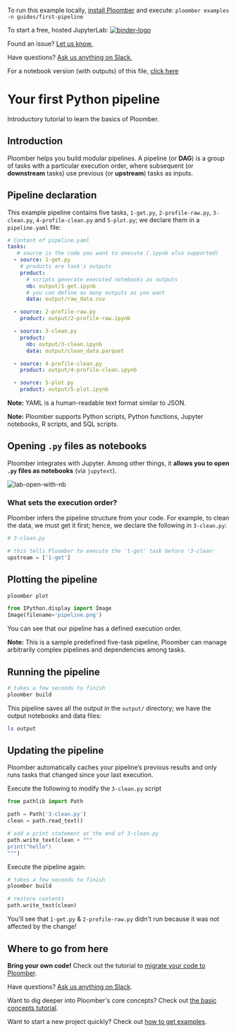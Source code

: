 <!-- start header -->
To run this example locally, [install Ploomber](https://docs.ploomber.io/en/latest/get-started/install.html) and execute: `ploomber examples -n guides/first-pipeline`

To start a free, hosted JupyterLab: [![binder-logo](https://mybinder.org/badge_logo.svg)](https://mybinder.org/v2/gh/ploomber/binder-env/main?urlpath=git-pull%3Frepo%3Dhttps%253A%252F%252Fgithub.com%252Fploomber%252Fprojects%26urlpath%3Dlab%252Ftree%252Fprojects%252Fguides/first-pipeline%252FREADME.ipynb%26branch%3Dmaster)

Found an issue? [Let us know.](https://github.com/ploomber/projects/issues/new?title=guides/first-pipeline%20issue)

Have questions? [Ask us anything on Slack.](https://ploomber.io/community/)

For a notebook version (with outputs) of this file, [click here](https://github.com/ploomber/projects/blob/master/guides/first-pipeline/README.ipynb)
<!-- end header -->




# Your first Python pipeline

<!-- start description -->
Introductory tutorial to learn the basics of Ploomber.
<!-- end description -->

## Introduction

Ploomber helps you build modular pipelines. A pipeline (or **DAG**) is a group of tasks with a particular execution order, where subsequent (or **downstream** tasks) use previous (or **upstream**) tasks as inputs.

## Pipeline declaration

This example pipeline contains five tasks, `1-get.py`, `2-profile-raw.py`, 
`3-clean.py`, `4-profile-clean.py` and `5-plot.py`; we declare them in a `pipeline.yaml` file:

<!-- #md -->
```yaml
# Content of pipeline.yaml
tasks:
   # source is the code you want to execute (.ipynb also supported)
  - source: 1-get.py
    # products are task's outputs
    product:
      # scripts generate executed notebooks as outputs
      nb: output/1-get.ipynb
      # you can define as many outputs as you want
      data: output/raw_data.csv

  - source: 2-profile-raw.py
    product: output/2-profile-raw.ipynb

  - source: 3-clean.py
    product:
      nb: output/3-clean.ipynb
      data: output/clean_data.parquet

  - source: 4-profile-clean.py
    product: output/4-profile-clean.ipynb

  - source: 5-plot.py
    product: output/5-plot.ipynb

```
<!-- #endmd -->

**Note:** YAML is a human-readable text format similar to JSON.

**Note:** Ploomber supports Python scripts, Python functions, Jupyter notebooks, R scripts, and SQL scripts.

## Opening `.py` files as notebooks

Ploomber integrates with Jupyter. Among other things, it **allows you to open `.py` files as notebooks** (via `jupytext`).

![lab-open-with-nb](https://ploomber.io/images/doc/lab-open-with-notebook.png)

### What sets the execution order?

Ploomber infers the pipeline structure from your code. For example, to
clean the data, we must get it first; hence, we declare the following in `3-clean.py`:

~~~python
# 3-clean.py

# this tells Ploomber to execute the '1-get' task before '3-clean'
upstream = ['1-get']
~~~

## Plotting the pipeline

```bash
ploomber plot
```

```python
from IPython.display import Image
Image(filename='pipeline.png')
```

You can see that our pipeline has a defined execution order.

**Note:** This is a sample predefined five-task pipeline, Ploomber can manage arbitrarily complex pipelines and dependencies among tasks.

## Running the pipeline

```bash
# takes a few seconds to finish
ploomber build
```

This pipeline saves all the output in the `output/` directory; we have the output notebooks and data files:

```bash
ls output
```

## Updating the pipeline

Ploomber automatically caches your pipeline’s previous results and only runs tasks that changed since your last execution.

Execute the following to modify the `3-clean.py` script

```python
from pathlib import Path

path = Path('3-clean.py')
clean = path.read_text()

# add a print statement at the end of 3-clean.py
path.write_text(clean + """
print("hello")
""")
```

Execute the pipeline again:

```bash
# takes a few seconds to finish
ploomber build
```

```python
# restore contents
path.write_text(clean)
```

You'll see that `1-get.py` & `2-profile-raw.py` didn't run because it was not affected by the change!

## Where to go from here

**Bring your own code!** Check out the tutorial to [migrate your code to Ploomber](https://docs.ploomber.io/en/latest/user-guide/refactoring.html).

Have questions? [Ask us anything on Slack](https://ploomber.io/community/).

Want to dig deeper into Ploomber's core concepts? Check out [the basic concepts tutorial](https://docs.ploomber.io/en/latest/get-started/basic-concepts.html).

Want to start a new project quickly? Check out [how to get examples](https://docs.ploomber.io/en/latest/user-guide/templates.html).
